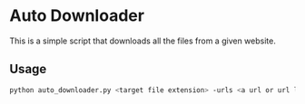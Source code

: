 # Auto Downloader

This is a simple script that downloads all the files from a given website.

## Usage

```bash
python auto_downloader.py <target file extension> -urls <a url or url list>
```

